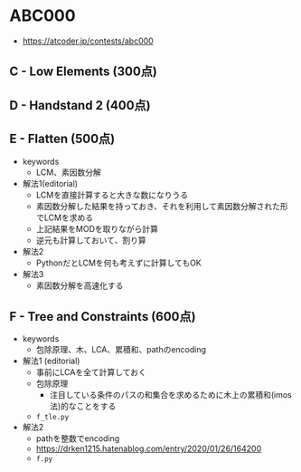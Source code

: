 # ABC000
* https://atcoder.jp/contests/abc000


## C - Low Elements (300点)



## D - Handstand 2 (400点)



## E - Flatten (500点)
* keywords
  - LCM、素因数分解
* 解法1(editorial)
  - LCMを直接計算すると大きな数になりうる
  - 素因数分解した結果を持っておき、それを利用して素因数分解された形でLCMを求める
  - 上記結果をMODを取りながら計算
  - 逆元も計算しておいて、割り算
* 解法2
  - PythonだとLCMを何も考えずに計算してもOK
* 解法3
  - 素因数分解を高速化する


## F - Tree and Constraints (600点)
* keywords
  - 包除原理、木、LCA、累積和、pathのencoding
* 解法1 (editorial)
  - 事前にLCAを全て計算しておく
  - 包除原理
    - 注目している条件のパスの和集合を求めるために木上の累積和(imos法)的なことをする
  - `f_tle.py`
* 解法2
  - pathを整数でencoding
  - https://drken1215.hatenablog.com/entry/2020/01/26/164200
  - `f.py`
